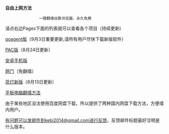**********************自由上网方法**********************
                  
                   一键翻墙谷歌浏览器，永久免费

请点右边Pages下面的列表就可以查看各个项目（持续更新)

[goagent版](https://github.com/Alvin9999/new-pac/wiki/goagent%E7%89%88)（9月3日重要更新,请所有用户尽快下载新版软件）

[PAC版](https://github.com/Alvin9999/new-pac/wiki/PAC%E7%89%88)（8月24日更新）

[安卓手机版](https://github.com/Alvin9999/new-pac/wiki/%E5%AE%89%E5%8D%93%E6%89%8B%E6%9C%BA%E7%89%88)

[网门](https://github.com/Alvin9999/new-pac/wiki/%E7%BD%91%E9%97%A8%EF%BC%88%E5%85%8D%E7%BF%BB%E5%A2%99%EF%BC%89)（免翻墙）

[蓝灯新版](https://github.com/Alvin9999/new-pac/wiki/%E8%93%9D%E7%81%AF%E6%96%B0%E7%89%88)（8月13日更新）

[平板电脑翻墙方法](https://github.com/Alvin9999/new-pac/wiki/%E5%B9%B3%E6%9D%BF%E7%94%B5%E8%84%91%E7%BF%BB%E5%A2%99%E6%96%B9%E6%B3%95)





由于某些地区没法使用百度网盘下载，所以提供了两种国内网盘下载方法，方便墙内用户。










有问题可以发邮件到kebi2014@gmail.com进行反馈，反馈邮件标题最好注明是什么版本。